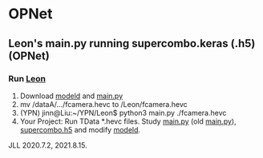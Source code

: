 # OPNet

## Leon's main.py running supercombo.keras (.h5) (OPNet) 
### Run [Leon](https://docs.google.com/document/d/1tH6coTWyIQ3QZUrmNFav6xfYn9PV-mGk2FiN3yYW_IY/edit)
1. Download [modeld](https://github.com/littlemountainman/modeld) and [main.py](https://github.com/JinnAIGroup/OPNet/blob/main/main.py)
2. mv /dataA/.../fcamera.hevc to /Leon/fcamera.hevc
3. (YPN) jinn@Liu:~/YPN/Leon$ python3 main.py ./fcamera.hevc
4. Your Project: Run TData *.hevc files. Study [main.py](https://github.com/JinnAIGroup/OPNet/blob/main/main.py) (old [main.py](https://drive.google.com/file/d/1--Jk2qV7sZJ8ixkm5XYZI5omFX7dIcWa/view)), [supercombo.h5](https://drive.google.com/file/d/1L8sWgYKtH77K6Kr3FQMETtAWeQNyyb8R/view) and modify [modeld](https://github.com/littlemountainman/modeld).

JLL 2020.7.2, 2021.8.15.

